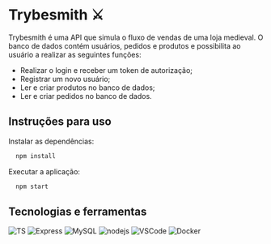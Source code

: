 # Trybesmith :crossed_swords:

Trybesmith é uma API que simula o fluxo de vendas de uma loja medieval. O banco de dados contém usuários, pedidos e produtos e possibilita ao usuário a realizar as seguintes funções:

  - Realizar o login e receber um token de autorização;
  - Registrar um novo usuário;
  - Ler e criar produtos no banco de dados;
  - Ler e criar pedidos no banco de dados.
  
## Instruções para uso

Instalar as dependências:

  ```bash
    npm install
  ```

Executar a aplicação:

```bash
  npm start
```

## Tecnologias e ferramentas

![TS](https://img.shields.io/badge/TypeScript-007ACC?style=for-the-badge&logo=typescript&logoColor=white)
![Express](https://img.shields.io/badge/Express.js-000000?style=for-the-badge&logo=express&logoColor=white)
![MySQL](https://img.shields.io/badge/MySQL-005C84?style=for-the-badge&logo=mysql&logoColor=white)
![nodejs](https://img.shields.io/badge/Node.js-339933?style=for-the-badge&logo=nodedotjs&logoColor=white)
![VSCode](https://img.shields.io/badge/VSCode-0078D4?style=for-the-badge&logo=visual%20studio%20code&logoColor=white)
![Docker](https://img.shields.io/badge/Docker-2CA5E0?style=for-the-badge&logo=docker&logoColor=white)
